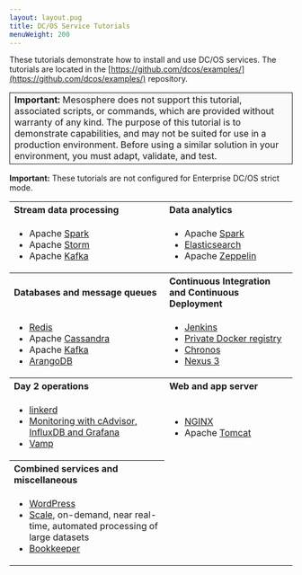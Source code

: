 ```yaml
---
layout: layout.pug
title: DC/OS Service Tutorials
menuWeight: 200
---
```


These tutorials demonstrate how to install and use DC/OS services. The tutorials are located in the [https://github.com/dcos/examples/](https://github.com/dcos/examples/) repository.

<table class="table" bgcolor="#FAFAFA"> <tr> <td style="border-left: thin solid; border-top: thin solid; border-bottom: thin solid;border-right: thin solid;"><b>Important:</b> Mesosphere does not support this tutorial, associated scripts, or commands, which are provided without warranty of any kind. The purpose of this tutorial is to demonstrate capabilities, and may not be suited for use in a production environment. Before using a similar solution in your environment, you must adapt, validate, and test.</td> </tr> </table>

**Important:** These tutorials are not configured for Enterprise DC/OS strict mode. 
                                                                                                  
<table class="table" border="0">
  <tr>
    <th align="left">Stream data processing</th>
    <th align="left">Data analytics</th>
  </tr>
  <tr>
    <td><ul>
        <li>Apache <a href="https://github.com/dcos/examples/tree/master/spark/1.10">Spark</a></li>
        <li>Apache <a href="https://github.com/dcos/examples/tree/master/storm/1.10">Storm</a></li>
        <li>Apache <a href="https://github.com/dcos/examples/tree/master/kafka/1.10">Kafka</a></li>
        </ul></td>
    <td><ul>
        <li>Apache <a href="https://github.com/dcos/examples/tree/master/spark/1.10">Spark</a></li>
        <li><a href="https://github.com/dcos/examples/tree/master/elasticsearch/1.10">Elasticsearch</a></li>
        <li>Apache <a href="https://github.com/dcos/examples/tree/master/zeppelin/1.10">Zeppelin</a></li>
        </ul></td>
  </tr>
  <tr>
    <th align="left">Databases and message queues</th>
    <th align="left">Continuous Integration and Continuous Deployment</th>
  </tr>  
    <td><ul>
            <li><a href="https://github.com/dcos/examples/tree/master/redis/1.10">Redis</a></li>
            <li>Apache <a href="https://github.com/dcos/examples/tree/master/cassandra/1.10">Cassandra</a></li>
            <li>Apache <a href="https://github.com/dcos/examples/tree/master/kafka/1.10">Kafka</a></li>
            <li><a href="https://github.com/dcos/examples/tree/master/arangodb/1.10">ArangoDB</a></li>
            </ul></td>
    <td><ul>
        <li><a href="https://github.com/dcos/examples/tree/master/jenkins/1.10">Jenkins</a></li>
        <li><a href="https://github.com/dcos/examples/tree/master/registry/1.10">Private Docker registry</a></li>
        <li><a href="https://github.com/dcos/examples/tree/master/chronos/1.10">Chronos</a></li>
        <li><a href="https://github.com/dcos/examples/tree/master/nexus/1.10">Nexus 3</a></li>
        </ul></td>
  </tr>
  <tr>
    <th align="left">Day 2 operations</th>
    <th align="left">Web and app server</th>
  </tr>
    <td><ul>
            <li><a href="https://github.com/dcos/examples/blob/master/linkerd/1.10">linkerd</a></li>
            <li><a href="https://github.com/dcos/examples/blob/master/cadvisor-influxdb-grafana/1.10">Monitoring with cAdvisor, InfluxDB and Grafana</a></li>
            <li><a href="https://github.com/dcos/examples/tree/master/vamp/1.10">Vamp</a></li>
            </ul></td>
        <td><ul>
            <li><a href="https://github.com/dcos/examples/tree/master/nginx/1.10">NGINX</a></li>
            <li>Apache <a href="https://github.com/dcos/examples/tree/master/tomcat/1.10">Tomcat</a></li>
            </ul></td>
  </tr>
  <tr>
    <th align="left">Combined services and miscellaneous</th>
  </tr>
    <td><ul>
            <li><a href="https://github.com/dcos/examples/tree/master/wordpress/1.10">WordPress</a></li>
            <li><a href="https://github.com/dcos/examples/tree/master/scale/1.10">Scale</a>, on-demand, near real-time, automated processing of large datasets</li>
            <li><a href="https://github.com/dcos/examples/tree/master/bookkeeper/1.10">Bookkeeper</a></li>
            </ul></td>
  </tr>
</table>
